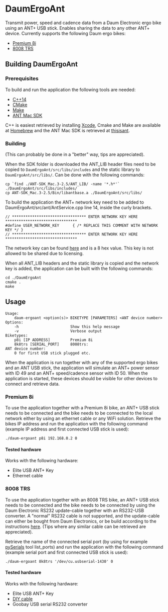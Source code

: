# DaumErgoAnt
Transmit power, speed and cadence data from a Daum Electronic ergo bike using an ANT+ USB stick. Enables sharing 
the data to any other ANT+ device. Currently supports the following Daum ergo bikes: 
- [Premium 8i](http://daum-electronic.de/index.php?article_id=48) 
- [8008 TRS](http://daum-electronic.de/index.php?article_id=43)


## Building DaumErgoAnt
### Prerequisites
To build and run the application the following tools are needed:

- [C++14](https://isocpp.org)
- [CMake](https://cmake.org)
- [Make](https://www.gnu.org/software/make/)
- [ANT Mac SDK](https://www.thisisant.com/developer/resources/downloads/)

C++ is easiest retrieved by installing [Xcode](https://developer.apple.com/xcode/), Cmake and Make are available at 
[Homebrew](https://brew.sh) and the ANT Mac SDK is retrieved at 
[thisisant](https://www.thisisant.com/developer/resources/downloads/).

### Building
(This can probably be done in a "better" way, tips are appreciated).

When the SDK folder is downloaded the ANT_LIB header files need to be copied to ``DaumErgoAnt/src/libs/includes`` and 
the static library to ``DaumErgoAnt/src/libs/``. Can be done with the following commands:

```
cp `find ./ANT-SDK_Mac.3-2.5/ANT_LIB/ -name '*.h*'` ./DaumErgoAnt/src/libs/includes/ 
cp ANT-SDK_Mac.3-2.5/Bin/libantbase.a ./DaumErgoAnt/src/libs/
```

To build the application the ANT+ network key need to be added to DaumErgoAnt/src/ant/AntService.cpp line 14, inside
the curly brackets.
```
// ********************************* ENTER NETWORK KEY HERE ********************************
#define USER_NETWORK_KEY      { /* REPLACE THIS COMMENT WITH NETWORK KEY */ } 
// ********************************* ENTER NETWORK KEY HERE ********************************
```

The network key can be found [here](https://www.thisisant.com/developer/ant-plus/ant-plus-basics/network-keys) and is a
8 hex value. This key is not allowed to be shared due to licensing.

When all ANT_LIB headers and the static library is copied and the network key is added, the application can be built 
with the following commands:
```
cd ./DaumErgoAnt
cmake .
make
```

## Usage
```
Usage: 
	daum-ergoant <option(s)> BIKETYPE [PARAMETERS] <ANT device number>
Options:
	-h                       Show this help message
	-v                       Verbose output
Biketypes:
	p8i [IP ADDRESS]         Premium 8i
	8k8trs [SERIAL_PORT]     8008trs:
ANT device number:       
	0 for first USB stick plugged etc.
```
When the application is run together with any of the supported ergo bikes and an ANT USB stick, the application will 
simulate an ANT+ power sensor with ID 49 and an ANT+ speed/cadence sensor with ID 50. When the application is started, 
these devices should be visible for other devices to connect and retrieve data.

### Premium 8i

To use the application together with a Premium 8i bike, an ANT+ USB stick needs to be connected and the bike needs 
to be connected to the local network either by using an ethernet cable or any WiFi solution. 
Retrieve the bikes IP address and run the application with the following command (example IP address and first connected 
USB stick is used):
```
./daum-ergoant p8i 192.168.0.2 0
```

#### Tested hardware
Works with the following hardware:
- Elite USB ANT+ Key
- Ethernet cable


### 8008 TRS
To use the application together with an 8008 TRS bike, an ANT+ USB stick needs to be connected and the bike needs to be 
connected by using the Daum Electronic RS232 update-cable together with an RS232-USB converter. A "normal" RS232 
cable is not supported, and the
update-cable can either be bought from Daum Electronics, or be build according to the instructions 
[here](https://bikeboard.at/Board/showthread.php?2050-Schnittstellenkabel-RS-232-an-PC). (Tips where any similar 
cable can be retrieved are appreciated). 

Retrieve the name of the connected serial port (by using for example 
[pySerials](https://pyserial.readthedocs.io/en/latest/tools.html#module-serial.tools.list_ports) tool list_ports) 
and run the application with the following command (example serial port and first connected USB stick is used):
```
./daum-ergoant 8k8trs '/dev/cu.usbserial-1430' 0
```

#### Tested hardware
Works with the following hardware:
- Elite USB ANT+ Key
- [DIY cable](https://bikeboard.at/Board/showthread.php?2050-Schnittstellenkabel-RS-232-an-PC)
- Goobay USB serial RS232 converter